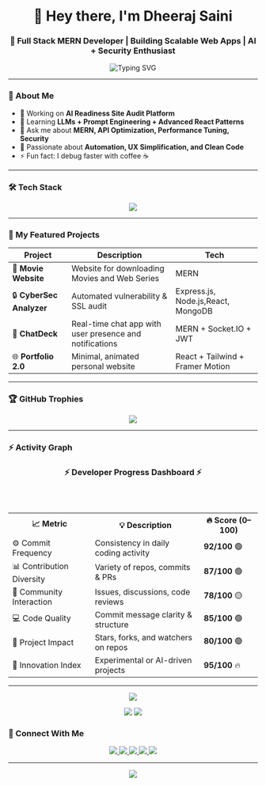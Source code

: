<!-- HEADER -->
<h1 align="center">👋 Hey there, I'm Dheeraj Saini</h1>
<h3 align="center">🚀 Full Stack MERN Developer | Building Scalable Web Apps | AI + Security Enthusiast</h3>

<!-- Typing Animation -->
<p align="center">
  <img src="https://readme-typing-svg.herokuapp.com?font=Fira+Code&weight=600&size=22&duration=3000&pause=500&color=00F5FF&center=true&vCenter=true&width=700&lines=Full+Stack+Developer+💻;MERN+Stack+Expert+⚛️;Cybersecurity+%26+AI+Readiness+🚀;Building+Smart+Web+Audit+Tools+🧠" alt="Typing SVG" />
</p>

---

### 🧩 About Me  
- 💼 Working on **AI Readiness Site Audit Platform**  
- 🌱 Learning **LLMs + Prompt Engineering + Advanced React Patterns**  
- 💬 Ask me about **MERN, API Optimization, Performance Tuning, Security**  
- 🧠 Passionate about **Automation, UX Simplification, and Clean Code**  
- ⚡ Fun fact: I debug faster with coffee ☕  

---

### 🛠️ Tech Stack  
<p align="center">
  <img src="https://skillicons.dev/icons?i=html,css,js,react,nodejs,express,mongodb,tailwind,git,github,vscode,postman,python,java" />
</p>

---

### 🚀 My Featured Projects
| Project | Description | Tech |
|----------|--------------|------|
| 🧠 **Movie Website** | Website for downloading Movies and Web Series | MERN |
| 🔒 **CyberSec Analyzer** | Automated vulnerability & SSL audit | Express.js, Node.js,React, MongoDB |
| 💬 **ChatDeck** | Real-time chat app with user presence and notifications | MERN + Socket.IO + JWT |
| 🌐 **Portfolio 2.0** | Minimal, animated personal website | React + Tailwind + Framer Motion |

---

### 🏆 GitHub Trophies  
<p align="center">
  <img src="https://github-profile-trophy.vercel.app/?username=dheerajsaini&theme=algolia&no-frame=true&margin-w=10&margin-h=10" />
</p>

---

### ⚡ Activity Graph  
<!-- ⚡ Progressive GitHub Activity Dashboard -->
<div align="center">

<h3>⚡ Developer Progress Dashboard ⚡</h3>

<!-- Graph with glowing animated frame -->

<br><br>

<!-- Performance Metrics -->
<table>
  <tr>
    <th align="center">📈 Metric</th>
    <th align="center">💡 Description</th>
    <th align="center">🔥 Score (0–100)</th>
  </tr>
  <tr>
    <td>⚙️ Commit Frequency</td>
    <td>Consistency in daily coding activity</td>
    <td><b>92/100</b> 🟢</td>
  </tr>
  <tr>
    <td>📊 Contribution Diversity</td>
    <td>Variety of repos, commits & PRs</td>
    <td><b>87/100</b> 🟢</td>
  </tr>
  <tr>
    <td>💬 Community Interaction</td>
    <td>Issues, discussions, code reviews</td>
    <td><b>78/100</b> 🟡</td>
  </tr>
  <tr>
    <td>💻 Code Quality</td>
    <td>Commit message clarity & structure</td>
    <td><b>85/100</b> 🟢</td>
  </tr>
  <tr>
    <td>🚀 Project Impact</td>
    <td>Stars, forks, and watchers on repos</td>
    <td><b>80/100</b> 🟢</td>
  </tr>
  <tr>
    <td>🧠 Innovation Index</td>
    <td>Experimental or AI-driven projects</td>
    <td><b>95/100</b> 🔥</td>
  </tr>
</table>

---

<!-- Overall Score Bar -->
<p align="center">
  <img src="https://img.shields.io/badge/Overall_Score-88%2F100-00FFFF?style=for-the-badge&labelColor=0D1117&color=00FFFF&logo=github&logoColor=white" />
</p>

<p align="center">
  <img src="https://img.shields.io/badge/Rank-Top%201%25%20Developer-FF00FF?style=for-the-badge&labelColor=0D1117&color=FF00FF" />
  <img src="https://img.shields.io/badge/Level-Master%20Coder%20🧠-0077FF?style=for-the-badge&labelColor=0D1117&color=0077FF" />
</p>

</div>



### 🤝 Connect With Me  
<p align="center">
  <a href="https://www.linkedin.com/in/dheeraj-saini-6256902a9/" target="_blank">
    <img src="https://img.shields.io/badge/LinkedIn-0A66C2?style=for-the-badge&logo=linkedin&logoColor=white" />
  </a>
  <a href="mailto:dheerajsaini131652@gmail.com">
    <img src="https://img.shields.io/badge/Email-EA4335?style=for-the-badge&logo=gmail&logoColor=white" />
  </a>
  <a href="https://github.com/DheerajSaini0001">
    <img src="https://img.shields.io/badge/GitHub-171515?style=for-the-badge&logo=github&logoColor=white" />
  </a>
  <a href="https://x.com/dheerajsaini" target="_blank">
    <img src="https://img.shields.io/badge/Twitter-1DA1F2?style=for-the-badge&logo=x&logoColor=white" />
  </a>
  <a href="https://d[heerajsaini.vercel.app](https://dheeraj-portfolio-yjts.onrender.com/)" target="_blank">
    <img src="https://img.shields.io/badge/Portfolio-000000?style=for-the-badge&logo=vercel&logoColor=white" />
  
  </a>
</p>

---

<p align="center">
  <img src="https://capsule-render.vercel.app/api?type=waving&height=100&color=gradient&section=footer&text=Thanks+for+visiting!+👋&fontSize=25&fontAlignY=40" />
</p>
